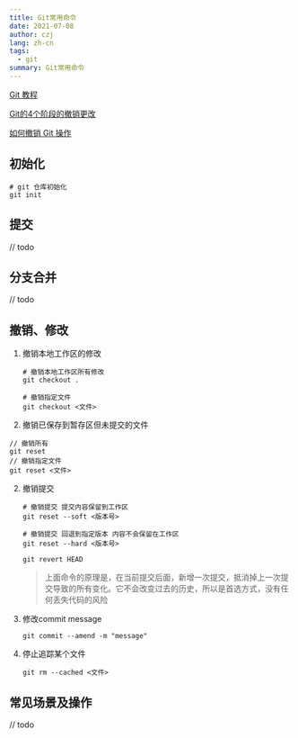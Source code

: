 ```yaml
---
title: Git常用命令
date: 2021-07-08
author: czj
lang: zh-cn
tags:
  - git
summary: Git常用命令
---
```




[Git 教程](https://git-scm.com/book/zh/v2)

[Git的4个阶段的撤销更改](https://segmentfault.com/a/1190000011969554)

[如何撤销 Git 操作](http://www.ruanyifeng.com/blog/2019/12/git-undo.html)

## 初始化

```shell
# git 仓库初始化
git init
```



## 提交

// todo

## 分支合并

// todo

## 撤销、修改

1. 撤销本地工作区的修改

   ```
   # 撤销本地工作区所有修改
   git checkout .
   
   # 撤销指定文件
   git checkout <文件>
   ```

   

2.  撤销已保存到暂存区但未提交的文件

   ```shell
   // 撤销所有
   git reset
   // 撤销指定文件
   git reset <文件>
   ```

2. 撤销提交

   ```shell
   # 撤销提交 提交内容保留到工作区
   git reset --soft <版本号>
   
   # 撤销提交 回退到指定版本 内容不会保留在工作区
   git reset --hard <版本号>
   ```

   ```shell
   git revert HEAD
   ```

   > 上面命令的原理是，在当前提交后面，新增一次提交，抵消掉上一次提交导致的所有变化。它不会改变过去的历史，所以是首选方式，没有任何丢失代码的风险

3. 修改commit message

   ```shell
   git commit --amend -m "message"
   ```

4. 停止追踪某个文件

   ```shell
   git rm --cached <文件>
   ```

   

## 常见场景及操作

// todo